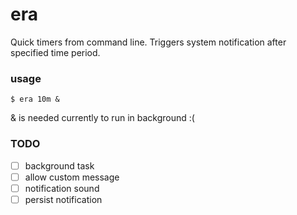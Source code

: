 # era

Quick timers from command line. Triggers system notification after specified time period.

### usage
```
$ era 10m &
```
& is needed currently to run in background :(

### TODO
- [ ] background task
- [ ] allow custom message
- [ ] notification sound
- [ ] persist notification
